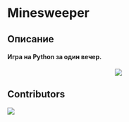 # Minesweeper

## Описание
#### Игра на Python за один вечер.

<p align="center">
  <img src="https://media.giphy.com/media/l3V0GQMoaDLVbjXEI/giphy.gif">
</p>

## Contributors

<a href="https://github.com/ksamnole/minesweeper/graphs/contributors">
  <img src="https://contrib.rocks/image?repo=ksamnole/minesweeper" />
</a>
